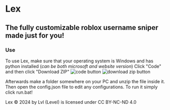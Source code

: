 # Lex
## The fully customizable roblox username sniper made just for you!

### Use
To use Lex, make sure that your operating system is Windows and has python installed (*can be both microsoft and website version*)
Click "Code" and then click "Download ZIP"
![code button](https://imgur.com/BwZ7Waa.jpg)
![download zip button](https://imgur.com/bK4LSJG.jpg)

Afterwards make a folder somewhere on your PC and unzip the file inside it.
Then open the config.json file to edit any configurations.
To run it simply click run.bat!



Lex © 2024 by Lvl (Level) is licensed under CC BY-NC-ND 4.0 